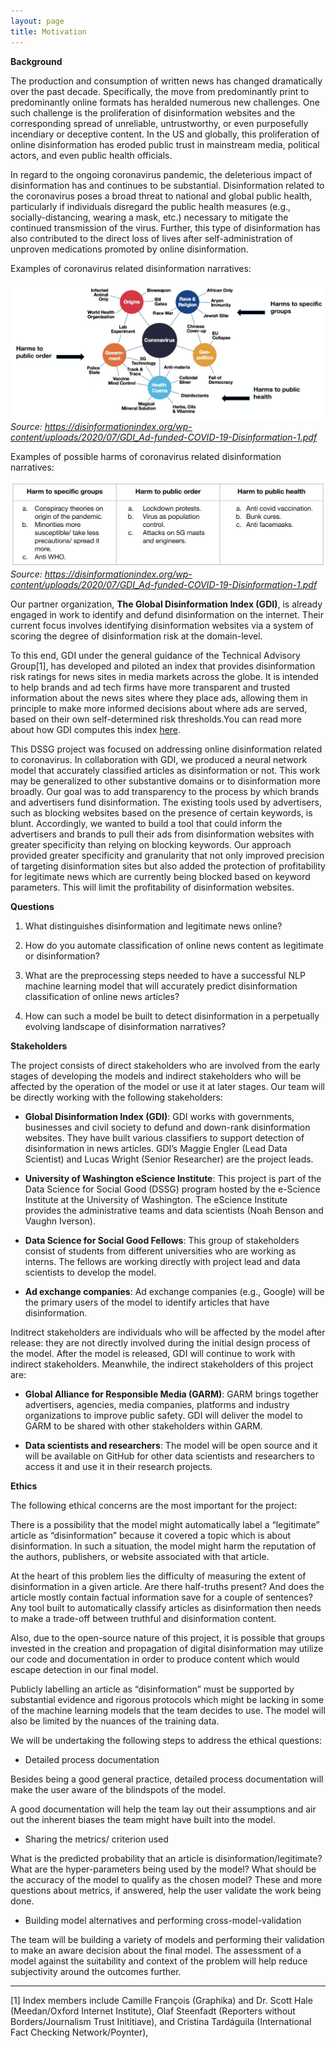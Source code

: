 ```yaml
---
layout: page
title: Motivation
---
```


**Background**

The production and consumption of written news has changed dramatically over the past decade. Specifically, the move from predominantly print to predominantly online formats has heralded numerous new challenges. One such challenge is the proliferation of disinformation websites and the corresponding spread of unreliable, untrustworthy, or even purposefully incendiary or deceptive content. In the US and globally, this proliferation of online disinformation has eroded public trust in mainstream media, political actors, and even public health officials. 
 
In regard to the ongoing coronavirus pandemic, the deleterious impact of disinformation has and continues to be substantial. Disinformation related to the coronavirus poses a broad threat to national and global public health, particularly if individuals disregard the public health measures (e.g., socially-distancing, wearing a mask, etc.) necessary to mitigate the continued transmission of the virus. Further, this type of disinformation has also contributed to the direct loss of lives after self-administration of unproven medications promoted by online disinformation. 

Examples of coronavirus related disinformation narratives:

![Image of disinformation narratives](assets/img/coronavirus_map.png)
*Source: https://disinformationindex.org/wp-content/uploads/2020/07/GDI_Ad-funded-COVID-19-Disinformation-1.pdf*

Examples of possible harms of coronavirus related disinformation narratives:

![Image of possible harms](assets/img/coronavirus_table.png)
*Source: https://disinformationindex.org/wp-content/uploads/2020/07/GDI_Ad-funded-COVID-19-Disinformation-1.pdf*

Our partner organization, **The Global Disinformation Index (GDI)**, is already engaged in work to identify and defund disinformation on the internet. Their current focus involves identifying disinformation websites via a system of scoring the degree of disinformation risk at the domain-level.

To this end, GDI under the general guidance of the Technical Advisory Group[1], has developed and piloted an index that provides disinformation risk ratings for news sites in media markets across the globe. It is intended to help brands and ad tech firms have more transparent and trusted information about the news sites where they place ads, allowing them in principle to make more informed decisions about where ads are served, based on their own self-determined risk thresholds.You can read more about how GDI computes this index [here](https://disinformationindex.org/the-index/). 

This DSSG project was focused on addressing online disinformation related to coronavirus. In collaboration with GDI, we produced a neural network model that accurately classified articles as disinformation or not. This work may be generalized to other substantive domains or to disinformation more broadly. Our goal was to add transparency to the process by which brands and advertisers fund disinformation. The existing tools used by advertisers, such as blocking websites based on the presence of certain keywords, is blunt. Accordingly, we wanted to build a tool that could inform the advertisers and brands to pull their ads from disinformation websites with greater specificity than relying on blocking keywords. Our approach provided greater specificity and granularity that not only improved precision of targeting disinformation sites but also added the protection of profitability for legitimate news which are currently being blocked based on keyword parameters. This will limit the profitability of disinformation websites.

 
**Questions**

1. What distinguishes disinformation and legitimate news online?

2. How do you automate classification of online news content as legitimate or disinformation?

3. What are the preprocessing steps needed to have a successful NLP machine learning model that will accurately predict disinformation classification of online news articles?

4. How can such a model be built to detect disinformation in a perpetually evolving landscape of disinformation narratives? 


**Stakeholders**

The project consists of direct stakeholders who are involved from the early stages of developing the models and indirect stakeholders who will be affected by the operation of the model or use it at later stages. Our team will be directly working with the following stakeholders:
 
* **Global Disinformation Index (GDI)**: GDI works with governments, businesses and civil society to defund and down-rank disinformation websites. They have built various classifiers to support detection of disinformation in news articles. GDI’s Maggie Engler (Lead Data Scientist) and Lucas Wright (Senior Researcher) are the project leads.
 
* **University of Washington eScience Institute**: This project is part of the Data Science for Social Good (DSSG) program hosted by the e-Science Institute at the University of Washington. The eScience Institute provides the administrative teams and data scientists (Noah Benson and Vaughn Iverson).
 
* **Data Science for Social Good Fellows**: This group of stakeholders consist of students from different universities who are working as interns. The fellows are working directly with project lead and data scientists to develop the model.

* **Ad exchange companies**: Ad exchange companies (e.g., Google) will be the primary users of the model to identify articles that have disinformation.

Inditrect stakeholders are individuals who will be affected by the model after release: they are not directly involved during the initial design process of the model. After the model is released, GDI will continue to work with indirect stakeholders. Meanwhile, the indirect stakeholders of this project are:
 
* **Global Alliance for Responsible Media (GARM)**: GARM brings together advertisers, agencies, media companies, platforms and industry organizations to improve public safety. GDI will deliver the model to GARM to be shared with other stakeholders within GARM.
 
* **Data scientists and researchers**: The model will be open source and it will be available on GitHub for other data scientists and researchers to access it and use it in their research projects.


**Ethics**

The following ethical concerns are the most important for the project:

There is a possibility that the model might automatically label a “legitimate” article as “disinformation” because it covered a topic which is about disinformation. In such a situation, the model might harm the reputation of the authors, publishers, or website associated with that article.

At the heart of this problem lies the difficulty of measuring the extent of disinformation in a given article. Are there half-truths present? And does the article mostly contain factual information save for a couple of sentences? Any tool built to automatically classify articles as disinformation then needs to make a trade-off between truthful and disinformation content. 
 
Also, due to the open-source nature of this project, it is possible that groups invested in the creation and propagation of digital disinformation may utilize our code and documentation in order to produce content which would escape detection in our final model.

Publicly labelling an article as “disinformation” must be supported by substantial evidence and rigorous protocols which might be lacking in some of the machine learning models that the team decides to use. The model will also be limited by the nuances of the training data.

We will be undertaking the following steps to address the ethical questions:

* Detailed process documentation

Besides being a good general practice, detailed process documentation will make the user aware of the blindspots of the model. 

A good documentation will help the team lay out their assumptions and air out the inherent biases the team might have built into the model.

* Sharing the metrics/ criterion used

What is the predicted probability that an article is disinformation/legitimate? What are the hyper-parameters being used by the model? What should be the accuracy of the model to qualify as the chosen model? These and more questions about metrics, if answered, help the user validate the work being done.

* Building model alternatives and performing cross-model-validation

The team will be building a variety of models and performing their validation to make an aware decision about the final model. The assessment of a model against the suitability and context of the problem will help reduce subjectivity around the outcomes further.

---

[1] Index members include  Camille François (Graphika) and Dr. Scott Hale (Meedan/Oxford Internet Institute), Olaf Steenfadt (Reporters without Borders/Journalism Trust Inititiave), and Cristina Tardáguila (International Fact Checking Network/Poynter),
